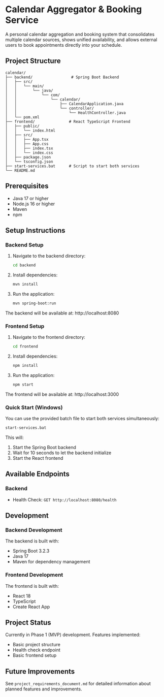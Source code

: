 # Calendar Aggregator & Booking Service

A personal calendar aggregation and booking system that consolidates multiple calendar sources, shows unified availability, and allows external users to book appointments directly into your schedule.

## Project Structure

```
calendar/
├── backend/                 # Spring Boot Backend
│   ├── src/
│   │   └── main/
│   │       └── java/
│   │           └── com/
│   │               └── calendar/
│   │                   ├── CalendarApplication.java
│   │                   └── controller/
│   │                       └── HealthController.java
│   └── pom.xml
├── frontend/               # React TypeScript Frontend
│   ├── public/
│   │   └── index.html
│   ├── src/
│   │   ├── App.tsx
│   │   ├── App.css
│   │   ├── index.tsx
│   │   └── index.css
│   ├── package.json
│   └── tsconfig.json
├── start-services.bat      # Script to start both services
└── README.md
```

## Prerequisites

- Java 17 or higher
- Node.js 16 or higher
- Maven
- npm

## Setup Instructions

### Backend Setup

1. Navigate to the backend directory:
   ```bash
   cd backend
   ```

2. Install dependencies:
   ```bash
   mvn install
   ```

3. Run the application:
   ```bash
   mvn spring-boot:run
   ```

The backend will be available at: http://localhost:8080

### Frontend Setup

1. Navigate to the frontend directory:
   ```bash
   cd frontend
   ```

2. Install dependencies:
   ```bash
   npm install
   ```

3. Run the application:
   ```bash
   npm start
   ```

The frontend will be available at: http://localhost:3000

### Quick Start (Windows)

You can use the provided batch file to start both services simultaneously:

```bash
start-services.bat
```

This will:
1. Start the Spring Boot backend
2. Wait for 10 seconds to let the backend initialize
3. Start the React frontend

## Available Endpoints

### Backend

- Health Check: `GET http://localhost:8080/health`

## Development

### Backend Development

The backend is built with:
- Spring Boot 3.2.3
- Java 17
- Maven for dependency management

### Frontend Development

The frontend is built with:
- React 18
- TypeScript
- Create React App

## Project Status

Currently in Phase 1 (MVP) development. Features implemented:
- Basic project structure
- Health check endpoint
- Basic frontend setup

## Future Improvements

See `project_requirements_document.md` for detailed information about planned features and improvements. 
